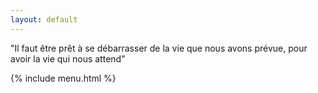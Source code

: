```yaml
---
layout: default
---
```

"Il faut être prêt à se débarrasser de la vie que nous avons prévue, pour avoir la vie qui nous attend"

{% include menu.html %}
